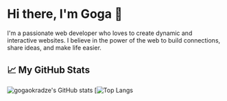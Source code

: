<!-- ### Hi there 👋 -->

<!--
**gogaokradze/gogaokradze** is a ✨ _special_ ✨ repository because its `README.md` (this file) appears on your GitHub profile.

Here are some ideas to get you started:

- 🔭 I’m currently working on ...
- 🌱 I’m currently learning ...
- 👯 I’m looking to collaborate on ...
- 🤔 I’m looking for help with ...
- 💬 Ask me about ...
- 📫 How to reach me: ...
- 😄 Pronouns: ...
- ⚡ Fun fact: ...
-->



# Hi there, I'm Goga 👋

I'm a passionate web developer who loves to create dynamic and interactive websites. I believe in the power of the web to build connections, share ideas, and make life easier.

## 📈 My GitHub Stats

<!-- To display your GitHub stats, you can use a tool like "GitHub Readme Stats". It's an open-source tool that visualizes your GitHub stats. Here's how you can add it to your README: -->

<!-- 1. Go to the [GitHub Readme Stats](https://github.com/anuraghazra/github-readme-stats) repository.
2. Follow the instructions in the README to customize your stats card.
3. Copy the markdown provided and paste it into your README file.

Here's an example of what the markdown might look like: -->

![gogaokradze's GitHub stats](https://github-readme-stats.vercel.app/api?username=gogaokradze&show_icons=true&theme=radical)
[![Top Langs](https://github-readme-stats.vercel.app/api/top-langs/?username=gogaokradze&layout=compact)

